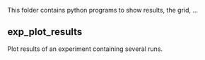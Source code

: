 This folder contains python programs to show results, the grid, ...

exp_plot_results
----------------
Plot results of an experiment containing several runs. 
